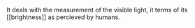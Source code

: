 It deals with the measurement of the visible light, it terms of its [[brightness]] as percieved by humans.